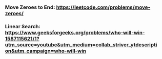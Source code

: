 ### Move Zeroes to End: https://leetcode.com/problems/move-zeroes/


### Linear Search: https://www.geeksforgeeks.org/problems/who-will-win-1587115621/1?utm_source=youtube&utm_medium=collab_striver_ytdescription&utm_campaign=who-will-win
